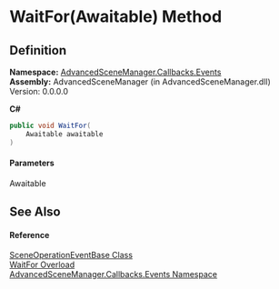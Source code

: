 # WaitFor(Awaitable) Method

## Definition

**Namespace:** [AdvancedSceneManager.Callbacks.Events](N_AdvancedSceneManager_Callbacks_Events.md)\
**Assembly:** AdvancedSceneManager (in AdvancedSceneManager.dll) Version: 0.0.0.0

**C#**

```c#
public void WaitFor(
	Awaitable awaitable
)
```

#### Parameters

&#x20; Awaitable&#x20;

## See Also

#### Reference

[SceneOperationEventBase Class](T_AdvancedSceneManager_Callbacks_Events_SceneOperationEventBase.md)\
[WaitFor Overload](Overload_AdvancedSceneManager_Callbacks_Events_SceneOperationEventBase_WaitFor.md)\
[AdvancedSceneManager.Callbacks.Events Namespace](N_AdvancedSceneManager_Callbacks_Events.md)
